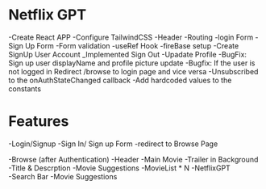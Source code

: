# Netflix GPT
 
 -Create React APP
 -Configure TailwindCSS
 -Header
 -Routing
 -login Form
 -Sign Up Form
 -Form validation
 -useRef Hook
 -fireBase setup
 -Create SignUp User Account
 _Implemented Sign Out
 -Upadate Profile
 -BugFix: Sign up user displayName and profile picture update
 -Bugfix: If the user is not logged in Redirect /browse to login page and vice versa
 -Unsubscribed to the onAuthStateChanged callback
 -Add hardcoded values to the constants

 # Features
   -Login/Signup 
     -Sign In/ Sign up Form
     -redirect to Browse Page

   -Browse (after Authentication)
     -Header
     -Main Movie
        -Trailer in  Background
        -Title & Descrption
        -Movie Suggestions
            -MovieList * N
   -NetflixGPT     
      -Search Bar
      -Movie Suggestions   